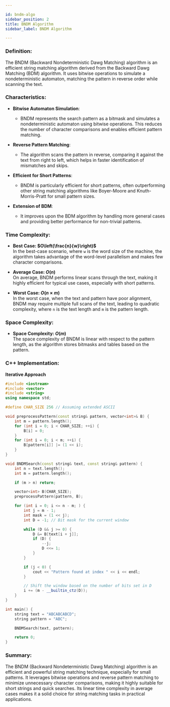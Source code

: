 ```yaml
---

id: bndm-algo  
sidebar_position: 2  
title: BNDM Algorithm  
sidebar_label: BNDM Algorithm  

---
```


### Definition:

The BNDM (Backward Nondeterministic Dawg Matching) algorithm is an efficient string matching algorithm derived from the Backward Dawg Matching (BDM) algorithm. It uses bitwise operations to simulate a nondeterministic automaton, matching the pattern in reverse order while scanning the text.

### Characteristics:

- **Bitwise Automaton Simulation**:
  - BNDM represents the search pattern as a bitmask and simulates a nondeterministic automaton using bitwise operations. This reduces the number of character comparisons and enables efficient pattern matching.

- **Reverse Pattern Matching**:
  - The algorithm scans the pattern in reverse, comparing it against the text from right to left, which helps in faster identification of mismatches and skips.

- **Efficient for Short Patterns**:
  - BNDM is particularly efficient for short patterns, often outperforming other string matching algorithms like Boyer-Moore and Knuth-Morris-Pratt for small pattern sizes.

- **Extension of BDM**:
  - It improves upon the BDM algorithm by handling more general cases and providing better performance for non-trivial patterns.

### Time Complexity:

- **Best Case: $O\left(\frac{n}{w}\right)$**  
  In the best-case scenario, where `w` is the word size of the machine, the algorithm takes advantage of the word-level parallelism and makes few character comparisons.

- **Average Case: $O(n)$**  
  On average, BNDM performs linear scans through the text, making it highly efficient for typical use cases, especially with short patterns.

- **Worst Case: $O(n \times m)$**  
  In the worst case, when the text and pattern have poor alignment, BNDM may require multiple full scans of the text, leading to quadratic complexity, where `n` is the text length and `m` is the pattern length.

### Space Complexity:

- **Space Complexity: $O(m)$**  
  The space complexity of BNDM is linear with respect to the pattern length, as the algorithm stores bitmasks and tables based on the pattern.

### C++ Implementation:

**Iterative Approach**
```cpp
#include <iostream>
#include <vector>
#include <string>
using namespace std;

#define CHAR_SIZE 256 // Assuming extended ASCII

void preprocessPattern(const string& pattern, vector<int>& B) {
    int m = pattern.length();
    for (int i = 0; i < CHAR_SIZE; ++i) {
        B[i] = 0;
    }
    for (int i = 0; i < m; ++i) {
        B[pattern[i]] |= (1 << i);
    }
}

void BNDMSearch(const string& text, const string& pattern) {
    int n = text.length();
    int m = pattern.length();

    if (m > n) return;

    vector<int> B(CHAR_SIZE);
    preprocessPattern(pattern, B);

    for (int i = 0; i <= n - m; ) {
        int j = m - 1;
        int mask = (1 << j);
        int D = -1; // Bit mask for the current window

        while (D && j >= 0) {
            D &= B[text[i + j]];
            if (D) {
                --j;
                D <<= 1;
            }
        }

        if (j < 0) {
            cout << "Pattern found at index " << i << endl;
        }

        // Shift the window based on the number of bits set in D
        i += (m - __builtin_ctz(D));
    }
}

int main() {
    string text = "ABCABCABCD";
    string pattern = "ABC";

    BNDMSearch(text, pattern);

    return 0;
}
```

### Summary:

The BNDM (Backward Nondeterministic Dawg Matching) algorithm is an efficient and powerful string matching technique, especially for small patterns. It leverages bitwise operations and reverse pattern matching to minimize unnecessary character comparisons, making it highly suitable for short strings and quick searches. Its linear time complexity in average cases makes it a solid choice for string matching tasks in practical applications.
